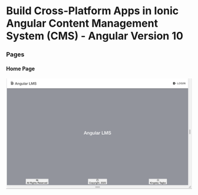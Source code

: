 # Build Cross-Platform Apps in Ionic Angular Content Management System (CMS) - Angular Version 10

### Pages
#### Home Page
![Home](src/assets/images/home.png "Home Page")